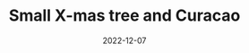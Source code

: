 ---
title: Small X-mas tree and Curacao
subtitle: 
layout: default
modal-id: 2
date: 2022-12-07
img: video
# img: startup-framework.png
vid: IMG_4906.MP4
thumbnail: xmas-thumbnail.png
alt: image-alt
price: Between NAf 55 and NAf 500 depending on size and design
# project-date: April 2014
# client: Start Bootstrap
# category: Web Development
size: Small
description: Embrace the Festive Spirit. A Miniature Christmas Tree Engraved with Love and Care on a Delicate Gourd Surface, Perfect for Adding a Touch of Holiday Cheer to Your Decor.

---